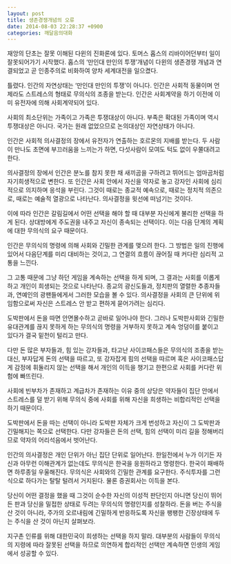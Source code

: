 ```yaml
---
layout: post
title: 생존경쟁개념의 오류
date: 2014-08-03 22:28:37 +0900
categories: 깨달음의대화
---
```

  
  


재앙의 단초는 잘못 이해된 다윈의 진화론에 있다. 토머스 홉스의 리바이어던부터 일이 잘못되어가기 시작했다. 홉스의 ‘만인대 만인의 투쟁’개념이 다윈의 생존경쟁 개념과 연결되었고 곧 인종주의로 비화하여 양차 세계대전을 일으켰다. 

  


틀렸다. 인간의 자연상태는 ‘만인대 만인의 투쟁’이 아니다. 인간은 사회적 동물이며 언제라도 스트레스의 형태로 무의식의 조종을 받는다. 인간은 사회계약을 하기 이전에 이미 유전자에 의해 사회계약되어 있다. 

  


사회의 최소단위는 가족이고 가족은 투쟁대상이 아니다. 부족은 확대된 가족이며 역시 투쟁대상은 아니다. 국가는 원래 없었으므로 논의대상인 자연상태가 아니다. 

  


인간은 사회적 의사결정의 장에서 유전자가 연출하는 호르몬의 지배를 받는다. 두 사람이 만나도 초면에 부끄러움을 느끼는가 하면, 다섯사람이 모여도 턱도 없이 우쭐대려고 한다. 

  


의사결정의 장에서 인간은 분노를 참지 못한 채 새끼곰을 구하려고 뛰어드는 엄마곰처럼 자기희생적으로 변한다. 또 인간은 사회 안에서 자신을 약자로 놓고 강자인 사회에 심리적으로 의지하며 응석을 부린다. 그것이 때로는 종교적 예속으로, 때로는 정치적 의존으로, 때로는 예술적 열광으로 나타난다. 의사결정을 윗선에 떠넘기는 것이다.

  


이에 따라 인간은 갈림길에서 어떤 선택을 해야 할 때 대부분 자신에게 불리한 선택을 하게 된다. 상대방에게 주도권을 내주고 자신이 종속되는 선택이다. 이는 다음 단계의 계획에 대한 무의식의 요구 때문이다. 

  


인간은 무의식의 명령에 의해 사회와 긴밀한 관계를 맺으려 한다. 그 방법은 일의 진행에 있어서 다음단계를 미리 대비하는 것이고, 그 연결의 흐름이 끊어질 때 커다란 심리적 고통을 느낀다. 

  


그 고통 때문에 그냥 하던 게임을 계속하는 선택을 하게 되며, 그 결과는 사회를 이롭게 하고 개인이 희생되는 것으로 나타난다. 종교의 광신도들과, 정치판의 열렬한 추종자들과, 연예인의 광팬들에게서 그러한 모습을 볼 수 있다. 의사결정을 사회의 큰 단위에 위임함으로써 자신은 스트레스 안 받고 편하게 묻어가려는 심리다. 

  


도박판에서 돈을 따면 안면몰수하고 곧바로 일어나야 한다. 그러나 도박판사회와 긴밀한 유대관계를 끊지 못하게 하는 무의식의 명령을 거부하지 못하고 계속 엉덩이를 붙이고 있다가 결국 밑천이 털리고 만다. 

  


다만 돈 많은 부자들과, 힘 있는 강자들과, 타고난 사이코패스들은 무의식의 조종을 받는 대신, 부자답게 돈의 선택을 따르고, 또 강자잡게 힘의 선택을 따르며 혹은 사이코패스답게 감정에 휘둘리지 않는 선택을 해서 개인의 이득을 챙기고 한편으로 사회를 커다란 위험에 빠뜨린다. 

  


사회에 빈부차가 존재하고 계급차가 존재하는 이유 중의 상당은 약자들이 집단 안에서 스트레스를 덜 받기 위해 무의식 중에 사회를 위해 자신을 희생하는 비합리적인 선택을 하기 때문이다. 

  


도박판에서 돈을 따는 선택이 아니라 도박판 자체가 크게 번성하고 자신이 그 도박판과 긴밀해지는 쪽으로 선택한다. 다만 강자들은 돈의 선택, 힘의 선택이 미리 길을 정해버리므로 약자의 어리석음에서 벗어난다. 

  


인간의 의사결정은 개인 단위가 아닌 집단 단위로 일어난다. 한일전에서 누가 이기든 자신과 아무런 이해관계가 없는데도 무의식은 한국을 응원하라고 명령한다. 한국이 패배하면 하루종일 우울해진다. 무의식은 사회와의 긴밀한 관계를 요구한다. 주식투자를 그런 식으로 하다가는 탈탈 털려서 거지된다. 물론 증권회사는 이득을 본다. 

  


당신이 어떤 결정을 했을 때 그것이 순수한 자신의 이성적 판단인지 아니면 당신이 뛰어든 판과 당신을 밀접한 상태로 두려는 무의식의 명령인지를 성찰하라. 돈을 버는 주식을 산 것이 아니라, 주가의 오르내림에 긴밀하게 반응하도록 자신을 팽팽한 긴장상태에 두는 주식을 산 것이 아닌지 살펴보라. 

  


지구촌 인류를 위해 대한민국이 희생하는 선택을 하지 말라. 대부분의 사람들이 무의식의 지령에 따라 잘못된 선택을 하므로 의연하게 합리적인 선택만 계속하면 인생의 게임에서 성공할 수 있다.